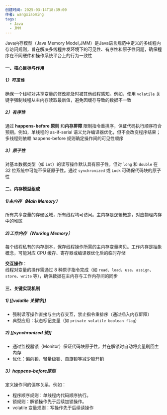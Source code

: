 ```yaml
---
创建时间: 2025-03-14T18:39:00
作者: wangxiaoming
tags:
  - Java
  - JMM
---
```


Java内存模型（Java Memory Model,JMM）是Java语言规范中定义的多线程内存访问规则，旨在解决多线程并发环境下的可见性、有序性和原子性问题，确保程序在不同硬件和操作系统平台上的行为一致性

#### 一、核心目标与作用
##### 1）可见性
确保一个线程对共享变量的修改能及时被其他线程感知。例如，使用 `volatile` 关键字强制线程从主内存读取最新值，避免因缓存导致的数据不一致

##### 2）有序性
通过 ​**happens-before 原则** 和 ​**内存屏障** 限制指令重排序，保证代码执行顺序符合预期。例如，单线程的 as-if-serial 语义允许编译器优化，但不会改变程序结果；多线程则依赖 happens-before 规则确定操作间的可见性顺序

##### 3）原子性
对基本数据类型（如 `int`）的读写操作默认具有原子性，但对 `long` 和 `double` 在 32 位系统中可能不保证原子性。通过 `synchronized` 或 `Lock` 可确保代码块的原子性

#### 二、内存模型组成

##### 1)主内存（Main Memory）
所有共享变量的存储区域，所有线程均可访问。主内存是逻辑概念，对应物理内存中的堆区

##### 2)工作内存（Working Memory）
每个线程私有的内存副本，保存线程操作所需的主内存变量拷贝。工作内存是抽象概念，可能对应 CPU 缓存、寄存器或编译器优化后的临时存储

**交互操作**：  
线程对变量的操作需通过 8 种原子指令完成（如 `read`、`load`、`use`、`assign`、`store`、`write` 等），确保数据在主内存与工作内存间的同步

#### 三、关键实现机制

##### 1) [[volatile 关键字]]
- 强制读写操作直接与主内存交互，禁止指令重排序（通过插入内存屏障）
- 典型应用：状态标记变量（如 `private volatile boolean flag`）

##### 2) [[synchronized 锁]]
- 通过监视器锁（Monitor）保证代码块原子性，并在解锁时自动将变量刷回主内存
- 优化：偏向锁、轻量级锁、自旋锁等减少锁开销

##### 3）happens-before原则 
定义操作间的偏序关系，例如：
- 程序顺序规则：单线程内代码顺序执行。
- 锁规则：解锁操作先于后续加锁操作。
- volatile 变量规则：写操作先于后续读操作